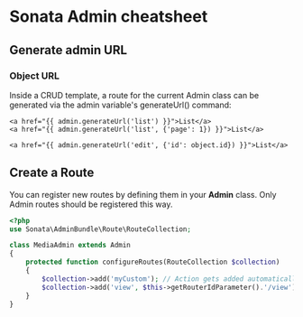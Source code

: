 # Sonata Admin cheatsheet

## Generate admin URL

### Object URL

Inside a CRUD template, a route for the current Admin class can be generated via the admin variable's  generateUrl() command:

``` twig
<a href="{{ admin.generateUrl('list') }}">List</a>
<a href="{{ admin.generateUrl('list', {'page': 1}) }}">List</a>

<a href="{{ admin.generateUrl('edit', {'id': object.id}) }}">List</a>
```

## Create a Route
You can register new routes by defining them in your **Admin** class. Only Admin routes should be registered this way.

```php
<?php
use Sonata\AdminBundle\Route\RouteCollection;

class MediaAdmin extends Admin
{
    protected function configureRoutes(RouteCollection $collection)
    {
        $collection->add('myCustom'); // Action gets added automatically
        $collection->add('view', $this->getRouterIdParameter().'/view');
    }
}
```
